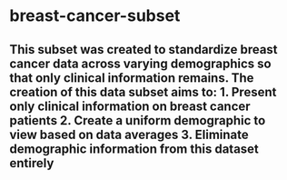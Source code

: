# breast-cancer-subset
## This subset was created to standardize breast cancer data across varying demographics so that only clinical information remains. The creation of this data subset aims to: 1. Present only clinical information on breast cancer patients 2. Create a uniform demographic to view based on data averages 3. Eliminate demographic information from this dataset entirely

